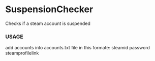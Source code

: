 # SuspensionChecker
Checks if a steam account is suspended

### USAGE
add accounts into accounts.txt file in this formate: steamid password steamprofilelink
